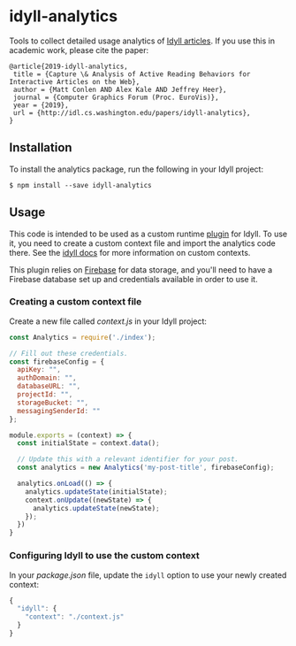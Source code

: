 # idyll-analytics

Tools to collect detailed usage analytics of [Idyll articles](https://idyll-lang.org). If you use this in academic work, please cite the paper:

```
@article{2019-idyll-analytics,
 title = {Capture \& Analysis of Active Reading Behaviors for Interactive Articles on the Web},
 author = {Matt Conlen AND Alex Kale AND Jeffrey Heer},
 journal = {Computer Graphics Forum (Proc. EuroVis)},
 year = {2019},
 url = {http://idl.cs.washington.edu/papers/idyll-analytics},
}
```

## Installation

To install the analytics package, run the following in your Idyll project:

```
$ npm install --save idyll-analytics
```

## Usage

This code is intended to be used as a custom runtime [plugin](https://github.com/idyll-lang/idyll-plugins) for Idyll. To use it, you need to create a custom context file and import the analytics code there. See the [idyll docs](https://idyll-lang.org/docs/advanced-configuration) for more information on custom contexts.

This plugin relies on [Firebase](https://firebase.google.com/) for data storage, and you'll need to have a Firebase database set up and credentials available in order to use it.

### Creating a custom context file

Create a new file called *context.js* in your Idyll project:

```js
const Analytics = require('./index');

// Fill out these credentials.
const firebaseConfig = {
  apiKey: "",
  authDomain: "",
  databaseURL: "",
  projectId: "",
  storageBucket: "",
  messagingSenderId: ""
};

module.exports = (context) => {
  const initialState = context.data();

  // Update this with a relevant identifier for your post.
  const analytics = new Analytics('my-post-title', firebaseConfig);

  analytics.onLoad(() => {
    analytics.updateState(initialState);
    context.onUpdate((newState) => {
      analytics.updateState(newState);
    });
  })
}
```

### Configuring Idyll to use the custom context

In your *package.json* file, update the `idyll` option to use your newly created context:

```js
{
  "idyll": {
    "context": "./context.js"
  }
}
```
